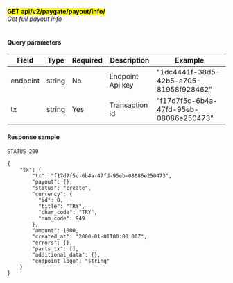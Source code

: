 **<mark>GET api/v2/paygate/payout/info/</mark><br/>**
*Get full payout info<br/><br/>*

#### Query parameters

| Field    | Type          | Required | Description      | Example                                |
|----------|---------------|----------|------------------|----------------------------------------|
| endpoint | string <uuid> | No       | Endpoint Api key | "1dc4441f-38d5-42b5-a705-81958f928462" |
| tx       | string <uuid> | Yes      | Transaction id   | "f17d7f5c-6b4a-47fd-95eb-08086e250473" | 

#### Response sample
```
STATUS 200

{
    "tx": {
        "tx": "f17d7f5c-6b4a-47fd-95eb-08086e250473",
        "payout": {},
        "status": "create",
        "currency": {
          "id": 0,
          "title": "TRY",
          "char_code": "TRY",
          "num_code": 949
        },
        "amount": 1000,
        "created_at": "2000-01-01T00:00:00Z",
        "errors": {},
        "parts_tx": [],
        "additional_data": {},
        "endpoint_logo": "string"
    }
}
```